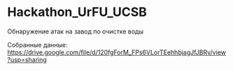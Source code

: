 # Hackathon_UrFU_UCSB
Обнаружение атак на завод по очистке воды


Собранные данные: https://drive.google.com/file/d/120fgForM_FPs6VLorTEehhbjagJfJBRv/view?usp=sharing
